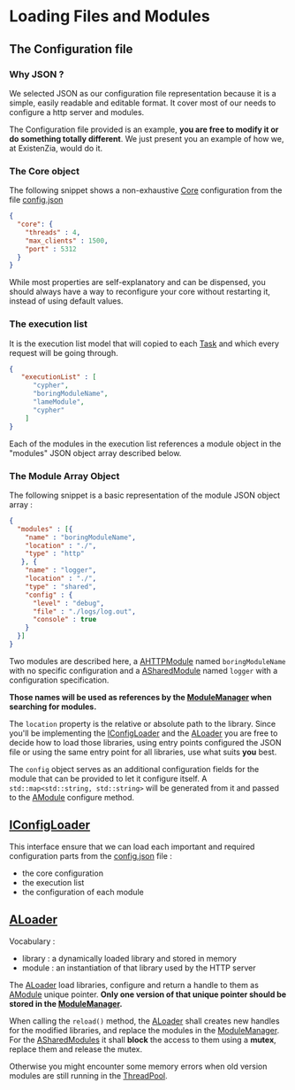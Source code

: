 # Loading Files and Modules
## The Configuration file
### Why JSON ?
We selected JSON as our configuration file representation because it is a simple, easily readable and editable format. It cover most of our needs to configure a http server and modules.

The Configuration file provided is an example, **you are free to modify it or do something totally different**.
We just present you an example of how we, at ExistenZia, would do it.

### The Core object

The following snippet shows a non-exhaustive [Core] configuration from the file [config.json]  
```json
{
  "core": {
    "threads" : 4,
    "max_clients" : 1500,
    "port" : 5312
  }
}
```

While most properties are self-explanatory and can be dispensed, you should always have a way to reconfigure your core without restarting it, instead of using default values.
 
### The execution list

It is the execution list model that will copied to each [Task] and which every request will be going through.
```json
{
   "executionList" : [
      "cypher",
      "boringModuleName",
      "lameModule",
      "cypher"
    ]
}
```

Each of the modules in the execution list references a module object in the "modules" JSON object array described below.

### The Module Array Object
The following snippet is a basic representation of the module JSON object array :  
```json
{
  "modules" : [{
    "name" : "boringModuleName",
    "location" : "./",
    "type" : "http"
   }, {
    "name" : "logger",
    "location" : "./",
    "type" : "shared",
    "config" : {
      "level" : "debug",
      "file" : "./logs/log.out",
      "console" : true
    }
  }]
}
```
Two modules are described here, a [AHTTPModule] named `boringModuleName` with no specific configuration and a [ASharedModule] named `logger` with a configuration specification.

**Those names will be used as references by the [ModuleManager] when searching for modules.**

The `location` property is the relative or absolute path to the library.
Since you'll be implementing the [IConfigLoader] and the [ALoader] you are free to decide how to load those libraries, using entry points configured the JSON file or using the same entry point for all libraries, use what suits **you** best.

The `config` object serves as an additional configuration fields for the module that can be provided to let it configure itself. 
A `std::map<std::string, std::string>` will be generated from it and passed to the [AModule] configure method. 

## [IConfigLoader]
This interface ensure that we can load each important and required configuration parts from the [config.json] file :
* the core configuration
* the execution list
* the configuration of each module

## [ALoader]
Vocabulary :
   * library : a dynamically loaded library and stored in memory
   * module : an instantiation of that library used by the HTTP server

The [ALoader] load libraries, configure and return a handle to them as [AModule] unique pointer. **Only one version of that unique pointer should be stored in the [ModuleManager].** 

When calling the `reload()` method, the [ALoader] shall creates new handles for
the modified libraries, and replace the modules in the [ModuleManager]. For the [ASharedModules](ASharedModule) it shall **block** the access to them using a **mutex**, replace them and release the mutex.
 
 Otherwise you might encounter some memory errors when old version modules are still running in the [ThreadPool].

[ThreadPool]: https://github.com/PierreBougon/ExistenZIA/blob/master/API/include/thread/AThreadPool.hpp
[IConfigLoader]: https://github.com/PierreBougon/ExistenZIA/blob/master/API/include/loader/IConfigLoader.hpp
[ALoader]: https://github.com/PierreBougon/ExistenZIA/blob/master/API/include/loader/ALoader.hpp
[AModule]: https://github.com/PierreBougon/ExistenZIA/blob/master/API/include/modules/AModuleManager.hpp
[ModuleManager]: https://github.com/PierreBougon/ExistenZIA/blob/master/API/include/modules/AModuleManager.hpp
[AHTTPModule]: https://github.com/PierreBougon/ExistenZIA/blob/master/API/include/modules/AHTTPModule.hpp
[ASharedModule]: https://github.com/PierreBougon/ExistenZIA/blob/master/API/include/modules/ASharedModule.hpp
[Core]: https://github.com/PierreBougon/ExistenZIA/blob/master/API/include/core/ACore.hpp
[Task]: https://github.com/PierreBougon/ExistenZIA/blob/master/API/include/task/ATask.hpp
[config.json]: https://github.com/PierreBougon/ExistenZIA/blob/master/example/config.json

